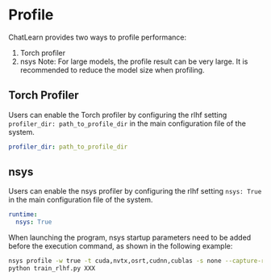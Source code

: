# Profile
ChatLearn provides two ways to profile performance:
1. Torch profiler
2. nsys
Note: For large models, the profile result can be very large. It is recommended to reduce the model size when profiling.

## Torch Profiler
Users can enable the Torch profiler by configuring the rlhf setting `profiler_dir: path_to_profile_dir` in the main configuration file of the system.
```yaml
profiler_dir: path_to_profile_dir
```

## nsys
Users can enable the nsys profiler by configuring the rlhf setting `nsys: True` in the main configuration file of the system.
```yaml
runtime:
  nsys: True
```
When launching the program, nsys startup parameters need to be added before the execution command, as shown in the following example:
```bash
nsys profile -w true -t cuda,nvtx,osrt,cudnn,cublas -s none --capture-range=cudaProfilerApi --capture-range-end=stop-shutdown --cudabacktrace=true -x true --force-overwrite true -o my_profile \
python train_rlhf.py XXX
```